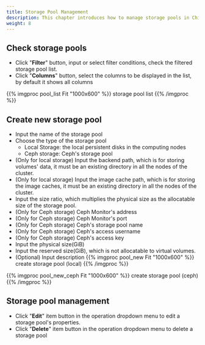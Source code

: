 ```yaml
---
title: Storage Pool Management
description: This chapter introduces how to manage storage pools in ChimeStack
weight: 8
---
```


## Check storage pools
  * Click "**Filter**" button, input or select filter conditions, check the filtered storage pool list.
  * Click "**Columns**" button, select the columns to be displayed in the list, by default it shows all columns

{{% imgproc pool_list Fit "1000x600" %}}
storage pool list
{{% /imgproc %}}

## Create new storage pool
  * Input the name of the storage pool 
  * Choose the type of the storage pool
    * Local Storage: the local persistent disks in the computing nodes
    * Ceph storage: Ceph's storage pool
  * (Only for local storage) Input the backend path, which is for storing volumes' data, it must be an existing directory in all the nodes of the cluster. 
  * (Only for local storage) Input the image cache path, which is for storing the image caches, it must be an existing directory in all the nodes of the cluster. 
  * Input the size ratio, which multiplies the physical size as the allocatable size of the storage pool.
  * (Only for Ceph storage) Ceph Monitor's address
  * (Only for Ceph storage) Ceph Monitor's port
  * (Only for Ceph storage) Ceph's storage pool name
  * (Only for Ceph storage) Ceph's access username
  * (Only for Ceph storage) Ceph's access key
  * Input the physical size(GiB)
  * Input the reserved size(GiB), which is not allocatable to virtual volumes. 
  * (Optional) Input description
{{% imgproc pool_new Fit "1000x600" %}}
create storage pool (local)
{{% /imgproc %}}

{{% imgproc pool_new_ceph Fit "1000x600" %}}
create storage pool (ceph)
{{% /imgproc %}}

## Storage pool management
  * Click "**Edit**" item button in the operation dropdown menu to edit a storage pool's properties.
  * Click "**Delete**" item button in the operation dropdown menu to delete a storage pool